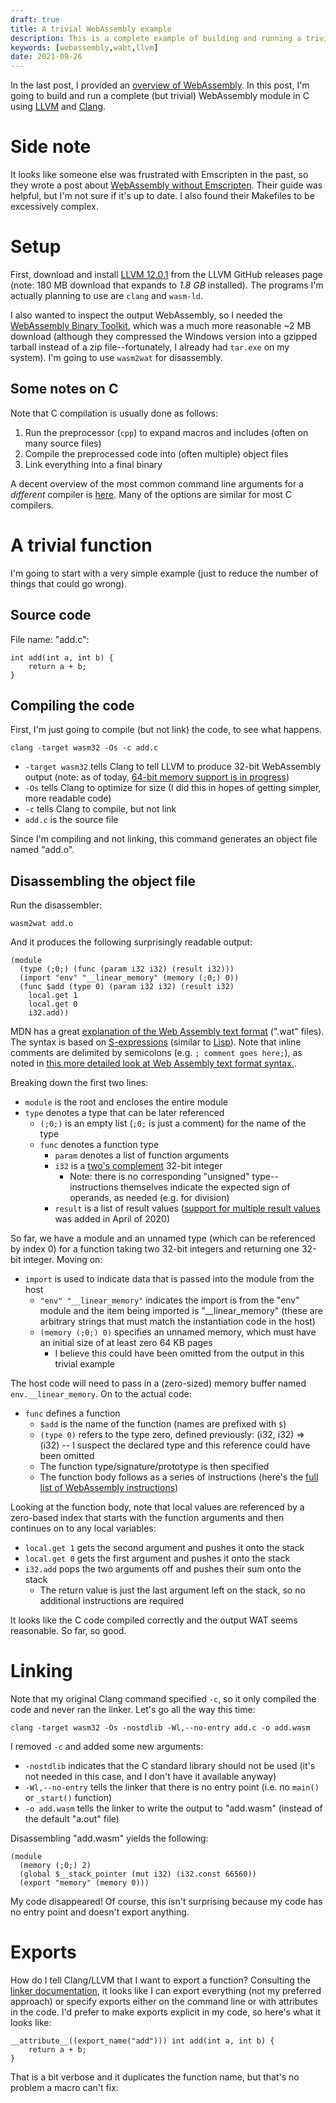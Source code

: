 ```yaml
---
draft: true
title: A trivial WebAssembly example
description: This is a complete example of building and running a trivial WebAssembly module
keywords: [webassembly,wabt,llvm]
date: 2021-09-26
---
```

In the last post, I provided an [overview of WebAssembly](overview.md). In this post, I'm going to build and run a complete (but trivial) WebAssembly module in C using [LLVM](https://llvm.org/) and [Clang](https://clang.llvm.org/).

# Side note
It looks like someone else was frustrated with Emscripten in the past, so they wrote a post about [WebAssembly without Emscripten](http://schellcode.github.io/webassembly-without-emscripten). Their guide was helpful, but I'm not sure if it's up to date. I also found their Makefiles to be excessively complex.

# Setup
First, download and install [LLVM 12.0.1](https://github.com/llvm/llvm-project/releases/tag/llvmorg-12.0.1) from the LLVM GitHub releases page (note: 180 MB download that expands to *1.8 GB* installed). The programs I'm actually planning to use are `clang` and `wasm-ld`.

I also wanted to inspect the output WebAssembly, so I needed the [WebAssembly Binary Toolkit](https://github.com/WebAssembly/wabt), which was a much more reasonable ~2 MB download (although they compressed the Windows version into a gzipped tarball instead of a zip file--fortunately, I already had `tar.exe` on my system). I'm going to use `wasm2wat` for disassembly.

## Some notes on C
Note that C compilation is usually done as follows:

1. Run the preprocessor (`cpp`) to expand macros and includes (often on many source files)
1. Compile the preprocessed code into (often multiple) object files
1. Link everything into a final binary

A decent overview of the most common command line arguments for a *different* compiler is [here](https://www.thegeekstuff.com/2012/10/gcc-compiler-options/). Many of the options are similar for most C compilers.

# A trivial function
I'm going to start with a very simple example (just to reduce the number of things that could go wrong).

## Source code
File name: "add.c":

```
int add(int a, int b) {
    return a + b;
}
```

## Compiling the code
First, I'm just going to compile (but not link) the code, to see what happens.

```
clang -target wasm32 -Os -c add.c
```

* `-target wasm32` tells Clang to tell LLVM to produce 32-bit WebAssembly output (note: as of today, [64-bit memory support is in progress](https://github.com/WebAssembly/proposals))
* `-Os` tells Clang to optimize for size (I did this in hopes of getting simpler, more readable code)
* `-c` tells Clang to compile, but not link
* `add.c` is the source file

Since I'm compiling and not linking, this command generates an object file named "add.o".

## Disassembling the object file
Run the disassembler:

```
wasm2wat add.o
```

And it produces the following surprisingly readable output:

```
(module
  (type (;0;) (func (param i32 i32) (result i32)))
  (import "env" "__linear_memory" (memory (;0;) 0))
  (func $add (type 0) (param i32 i32) (result i32)
    local.get 1
    local.get 0
    i32.add))
```

MDN has a great [explanation of the Web Assembly text format](https://developer.mozilla.org/en-US/docs/WebAssembly/Understanding_the_text_format) (".wat" files). The syntax is based on [S-expressions](https://en.wikipedia.org/wiki/S-expression) (similar to [Lisp](https://en.wikipedia.org/wiki/Lisp_(programming_language))). Note that inline comments are delimited by semicolons (e.g. `; comment goes here;`), as noted in [this more detailed look at Web Assembly text format syntax.](https://github.com/WebAssembly/spec/blob/master/interpreter/README.md#s-expression-syntax).

Breaking down the first two lines:

* `module` is the root and encloses the entire module
* `type` denotes a type that can be later referenced
  * `(;0;)` is an empty list (`;0;` is just a comment) for the name of the type
  * `func` denotes a function type
    * `param` denotes a list of function arguments
    * `i32` is a [two's complement](https://en.wikipedia.org/wiki/Two%27s_complement) 32-bit integer
      * Note: there is no corresponding "unsigned" type--instructions themselves indicate the expected sign of operands, as needed (e.g. for division)
    *  `result` is a list of result values ([support for multiple result values](https://github.com/WebAssembly/multi-value) was added in April of 2020)

So far, we have a module and an unnamed type (which can be referenced by index 0) for a function taking two 32-bit integers and returning one 32-bit integer. Moving on:

* `import` is used to indicate data that is passed into the module from the host
  * `"env" "__linear_memory"` indicates the import is from the "env" module and the item being imported is "__linear_memory" (these are arbitrary strings that must match the instantiation code in the host)
  * `(memory (;0;) 0)` specifies an unnamed memory, which must have an initial size of at least zero 64 KB pages
    * I believe this could have been omitted from the output in this trivial example

The host code will need to pass in a (zero-sized) memory buffer named `env.__linear_memory`. On to the actual code:

* `func` defines a function
  * `$add` is the name of the function (names are prefixed with `$`)
  * `(type 0)` refers to the type zero, defined previously: (i32, i32) => (i32) -- I suspect the declared type and this reference could have been omitted
  * The function type/signature/prototype is then specified
  * The function body follows as a series of instructions (here's the [full list of WebAssembly instructions](https://webassembly.github.io/spec/core/syntax/instructions.html))

Looking at the function body, note that local values are referenced by a zero-based index that starts with the function arguments and then continues on to any local variables:

* `local.get 1` gets the second argument and pushes it onto the stack
* `local.get 0` gets the first argument and pushes it onto the stack
* `i32.add` pops the two arguments off and pushes their sum onto the stack
  * The return value is just the last argument left on the stack, so no additional instructions are required

It looks like the C code compiled correctly and the output WAT seems reasonable. So far, so good.

# Linking
Note that my original Clang command specified `-c`, so it only compiled the code and never ran the linker. Let's go all the way this time:

```
clang -target wasm32 -Os -nostdlib -Wl,--no-entry add.c -o add.wasm
```

I removed `-c` and added some new arguments:

* `-nostdlib` indicates that the C standard library should not be used (it's not needed in this case, and I don't have it available anyway)
* `-Wl,--no-entry` tells the linker that there is no entry point (i.e. no `main()` or `_start()` function)
* `-o add.wasm` tells the linker to write the output to "add.wasm" (instead of the default "a.out" file)

Disassembling "add.wasm" yields the following:

```
(module
  (memory (;0;) 2)
  (global $__stack_pointer (mut i32) (i32.const 66560))
  (export "memory" (memory 0)))
```

My code disappeared! Of course, this isn't surprising because my code has no entry point and doesn't export anything.

# Exports
How do I tell Clang/LLVM that I want to export a function? Consulting the [linker documentation](https://lld.llvm.org/WebAssembly.html), it looks like I can export everything (not my preferred approach) or specify exports either on the command line or with attributes in the code. I'd prefer to make exports explicit in my code, so here's what it looks like:

```
__attribute__((export_name("add"))) int add(int a, int b) {
    return a + b;
}
```

That is a bit verbose and it duplicates the function name, but that's no problem a macro can't fix:
